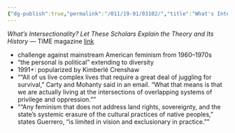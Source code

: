 ```yaml
---
{"dg-publish":true,"permalink":"/011/19-01/03102/","title":"What's Intersectionality?","tags":["SJS310"],"noteIcon":"1","created":"2024-10-19T20:27:19.186-07:00","updated":"2024-09-26T15:32:03.912-07:00"}
---
```


*What’s Intersectionality? Let These Scholars Explain the Theory and Its History* — TIME magazine [link](https://time.com/5560575/intersectionality-theory/)

- challenge against mainstream American feminism from 1960–1970s
- “the personal is political” extending to diversity
- 1991+: popularized by Kimberlé Crenshaw
- ““All of us live complex lives that require a great deal of juggling for survival,” Carty and Mohanty said in an email. “What that means is that we are actually living at the intersections of overlapping systems of privilege and oppression.””
- ““Any feminism that does not address land rights, sovereignty, and the state’s systemic erasure of the cultural practices of native peoples,” states Guerrero, “is limited in vision and exclusionary in practice.””